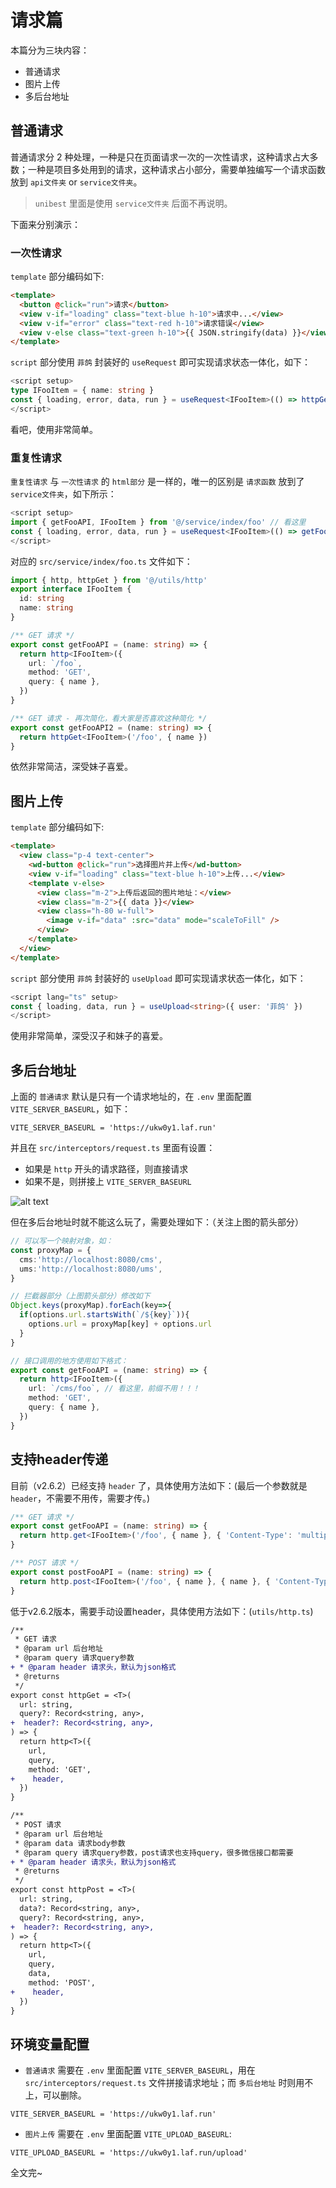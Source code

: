 # 请求篇

本篇分为三块内容：

- 普通请求
- 图片上传
- 多后台地址

## 普通请求

普通请求分 2 种处理，一种是只在页面请求一次的一次性请求，这种请求占大多数；一种是项目多处用到的请求，这种请求占小部分，需要单独编写一个请求函数放到 `api文件夹` or `service文件夹`。

> `unibest` 里面是使用 `service文件夹` 后面不再说明。

下面来分别演示：

### 一次性请求

`template` 部分编码如下:

```html
<template>
  <button @click="run">请求</button>
  <view v-if="loading" class="text-blue h-10">请求中...</view>
  <view v-if="error" class="text-red h-10">请求错误</view>
  <view v-else class="text-green h-10">{{ JSON.stringify(data) }}</view>
</template>
```

`script` 部分使用 `菲鸽` 封装好的 `useRequest` 即可实现请求状态一体化，如下：

```ts
<script setup>
type IFooItem = { name: string }
const { loading, error, data, run } = useRequest<IFooItem>(() => httpGet('/foo', { name: '菲鸽' }))
</script>
```

看吧，使用非常简单。

### 重复性请求

`重复性请求` 与 `一次性请求` 的 `html部分` 是一样的，唯一的区别是 `请求函数` 放到了 `service文件夹`，如下所示：

```ts
<script setup>
import { getFooAPI, IFooItem } from '@/service/index/foo' // 看这里
const { loading, error, data, run } = useRequest<IFooItem>(() => getFooAPI('菲鸽'))
</script>
```

对应的 `src/service/index/foo.ts` 文件如下：

```ts
import { http, httpGet } from '@/utils/http'
export interface IFooItem {
  id: string
  name: string
}

/** GET 请求 */
export const getFooAPI = (name: string) => {
  return http<IFooItem>({
    url: `/foo`,
    method: 'GET',
    query: { name },
  })
}

/** GET 请求 - 再次简化，看大家是否喜欢这种简化 */
export const getFooAPI2 = (name: string) => {
  return httpGet<IFooItem>('/foo', { name })
}
```

依然非常简洁，深受妹子喜爱。

## 图片上传

`template` 部分编码如下:

```html
<template>
  <view class="p-4 text-center">
    <wd-button @click="run">选择图片并上传</wd-button>
    <view v-if="loading" class="text-blue h-10">上传...</view>
    <template v-else>
      <view class="m-2">上传后返回的图片地址：</view>
      <view class="m-2">{{ data }}</view>
      <view class="h-80 w-full">
        <image v-if="data" :src="data" mode="scaleToFill" />
      </view>
    </template>
  </view>
</template>
```

`script` 部分使用 `菲鸽` 封装好的 `useUpload` 即可实现请求状态一体化，如下：

```ts
<script lang="ts" setup>
const { loading, data, run } = useUpload<string>({ user: '菲鸽' })
</script>
```

使用非常简单，深受汉子和妹子的喜爱。

## 多后台地址

上面的 `普通请求` 默认是只有一个请求地址的，在 `.env` 里面配置 `VITE_SERVER_BASEURL`，如下：

```text
VITE_SERVER_BASEURL = 'https://ukw0y1.laf.run'
```

并且在 `src/interceptors/request.ts` 里面有设置：

- 如果是 `http` 开头的请求路径，则直接请求
- 如果不是，则拼接上 `VITE_SERVER_BASEURL`

![alt text](./assets/8-1.png)

但在多后台地址时就不能这么玩了，需要处理如下：（关注上图的箭头部分）

```ts
// 可以写一个映射对象，如：
const proxyMap = {
  cms:'http://localhost:8080/cms',
  ums:'http://localhost:8080/ums',
}

// 拦截器部分（上图箭头部分）修改如下
Object.keys(proxyMap).forEach(key=>{
  if(options.url.startsWith(`/${key}`)){
    options.url = proxyMap[key] + options.url
  }
}

// 接口调用的地方使用如下格式：
export const getFooAPI = (name: string) => {
  return http<IFooItem>({
    url: `/cms/foo`, // 看这里，前缀不用！！！
    method: 'GET',
    query: { name },
  })
}
```

## 支持header传递

目前（v2.6.2）已经支持 `header` 了，具体使用方法如下：(最后一个参数就是 `header`，不需要不用传，需要才传。)

```ts
/** GET 请求 */
export const getFooAPI = (name: string) => {
  return http.get<IFooItem>('/foo', { name }, { 'Content-Type': 'multipart/form-data' })
}

/** POST 请求 */
export const postFooAPI = (name: string) => {
  return http.post<IFooItem>('/foo', { name }, { name }, { 'Content-Type': 'multipart/form-data' })
}
```

低于v2.6.2版本，需要手动设置header，具体使用方法如下：(`utils/http.ts`)

```diff
/**
 * GET 请求
 * @param url 后台地址
 * @param query 请求query参数
+ * @param header 请求头，默认为json格式
 * @returns
 */
export const httpGet = <T>(
  url: string,
  query?: Record<string, any>,
+  header?: Record<string, any>,
) => {
  return http<T>({
    url,
    query,
    method: 'GET',
+    header,
  })
}

/**
 * POST 请求
 * @param url 后台地址
 * @param data 请求body参数
 * @param query 请求query参数，post请求也支持query，很多微信接口都需要
+ * @param header 请求头，默认为json格式
 * @returns
 */
export const httpPost = <T>(
  url: string,
  data?: Record<string, any>,
  query?: Record<string, any>,
+  header?: Record<string, any>,
) => {
  return http<T>({
    url,
    query,
    data,
    method: 'POST',
+    header,
  })
}
```

## 环境变量配置

- `普通请求` 需要在 `.env` 里面配置 `VITE_SERVER_BASEURL`，用在 `src/interceptors/request.ts` 文件拼接请求地址；而 `多后台地址` 时则用不上，可以删除。

```text
VITE_SERVER_BASEURL = 'https://ukw0y1.laf.run'
```

- `图片上传` 需要在 `.env` 里面配置 `VITE_UPLOAD_BASEURL`:

```text
VITE_UPLOAD_BASEURL = 'https://ukw0y1.laf.run/upload'
```

全文完~
